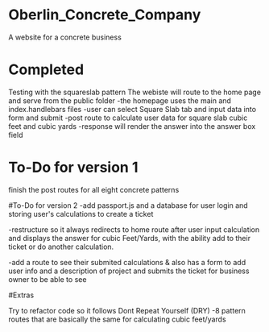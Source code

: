 # Oberlin_Concrete_Company

A website for a concrete business

# Completed

Testing with the squareslab pattern
The webiste will route to the home page and serve from the public folder
-the homepage uses the main and index.handlebars files
-user can select Square Slab tab and input data into form and submit
-post route to calculate user data for square slab cubic feet and cubic yards
-response will render the answer into the answer box field

# To-Do for version 1

finish the post routes for all eight concrete patterns

#To-Do for version 2
-add passport.js and a database for user login and storing user's calculations to create a ticket

-restructure so it always redirects to home route after user input calculation and displays the answer for cubic Feet/Yards, with the ability add to their ticket or do another calculation.

-add a route to see their submited calculations & also has a form to add user info and a description of project and submits the ticket for business owner to be able to see

#Extras

Try to refactor code so it follows Dont Repeat Yourself (DRY)
-8 pattern routes that are basically the same for calculating cubic feet/yards
